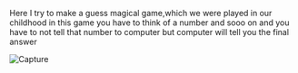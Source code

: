 Here I try to make a guess magical game,which we were played in our childhood 
in this game you have to think of a number and sooo on and you have to not tell that number to computer but computer will tell you the final answer

![Capture](https://user-images.githubusercontent.com/111075041/196919833-00b65dcb-74aa-4205-bec9-d0d046bac646.PNG)
